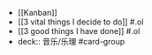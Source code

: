 - [[Kanban]]
- [[3 vital things I decide to do]] #.ol
- [[3 good things I have done]] #.ol
- deck:: 音乐/乐理 #card-group
